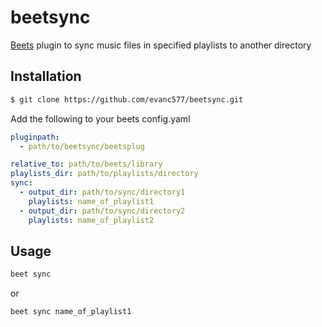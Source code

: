 # beetsync

[Beets](http://beets.io/) plugin to sync music files in specified playlists to another directory

## Installation

```bash
$ git clone https://github.com/evanc577/beetsync.git
```

Add the following to your beets config.yaml

```yaml
pluginpath:
  - path/to/beetsync/beetsplug

relative_to: path/to/beets/library
playlists_dir: path/to/playlists/directory
sync:
  - output_dir: path/to/sync/directory1
    playlists: name_of_playlist1
  - output_dir: path/to/sync/directory2
    playlists: name_of_playlist2
```

## Usage

```bash
beet sync
```

or 

```bash
beet sync name_of_playlist1
```
